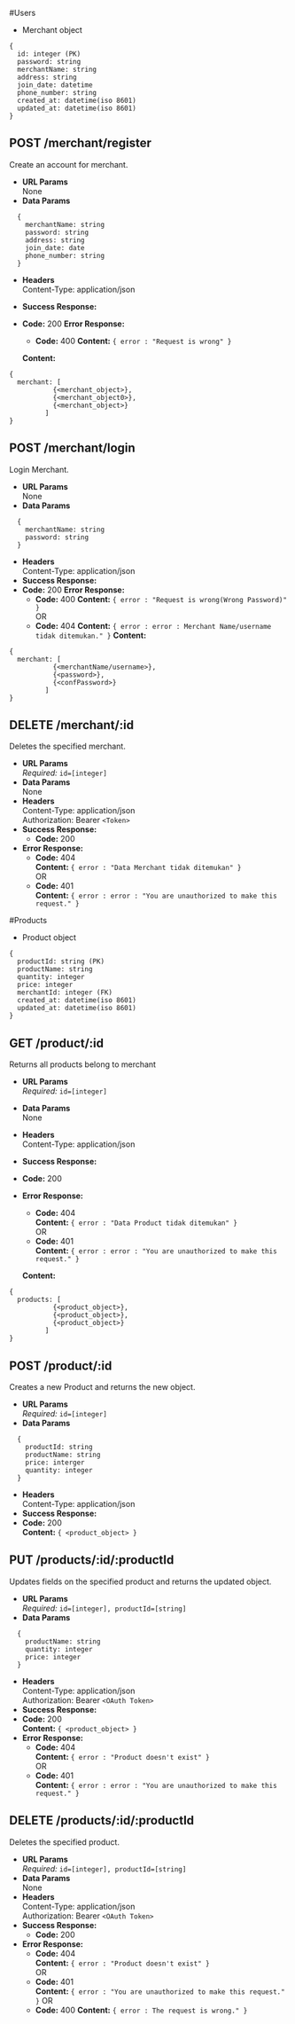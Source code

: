 #Users
* Merchant object
```
{
  id: integer (PK)
  password: string
  merchantName: string
  address: string
  join_date: datetime
  phone_number: string
  created_at: datetime(iso 8601)
  updated_at: datetime(iso 8601)
}
```
**POST /merchant/register**
----
  Create an account for merchant.
* **URL Params**  
  None
* **Data Params**  
```
  {
    merchantName: string
    password: string
    address: string
    join_date: date
    phone_number: string
  }
```
* **Headers**  
  Content-Type: application/json  
* **Success Response:**  
* **Code:** 200
**Error Response:**  
  * **Code:** 400 
  **Content:** `{ error : "Request is wrong" }`  

  **Content:**  
```
{
  merchant: [
           {<merchant_object>},
           {<merchant_object0>},
           {<merchant_object>}
         ]
}
```

**POST /merchant/login**
----
  Login Merchant.
* **URL Params**  
  None
* **Data Params**  
```
  {
    merchantName: string
    password: string
  }
```
* **Headers**  
  Content-Type: application/json  
* **Success Response:**  
* **Code:** 200
**Error Response:**  
  * **Code:** 400 
  **Content:** `{ error : "Request is wrong(Wrong Password)" }`  
OR  
  * **Code:** 404
  **Content:** `{ error : error : Merchant Name/username tidak ditemukan." }`
  **Content:**  
```
{
  merchant: [
           {<merchantName/username>},
           {<password>},
           {<confPassword>}
         ]
}
```

**DELETE /merchant/:id**
----
  Deletes the specified merchant.
* **URL Params**  
  *Required:* `id=[integer]`
* **Data Params**  
  None
* **Headers**  
  Content-Type: application/json  
  Authorization: Bearer `<Token>`
* **Success Response:** 
  * **Code:** 200
* **Error Response:**  
  * **Code:** 404  
  **Content:** `{ error : "Data Merchant tidak ditemukan" }`  
  OR  
  * **Code:** 401  
  **Content:** `{ error : error : "You are unauthorized to make this request." }`


#Products
* Product object
```
{
  productId: string (PK)
  productName: string
  quantity: integer
  price: integer
  merchantId: integer (FK)
  created_at: datetime(iso 8601)
  updated_at: datetime(iso 8601)
}
```
**GET /product/:id**
----
  Returns all products belong to merchant
* **URL Params**  
  *Required:* `id=[integer]`
* **Data Params**  
  None
* **Headers**  
  Content-Type: application/json  
* **Success Response:** 
* **Code:** 200  
* **Error Response:**  
  * **Code:** 404  
  **Content:** `{ error : "Data Product tidak ditemukan" }`  
  OR  
  * **Code:** 401  
  **Content:** `{ error : error : "You are unauthorized to make this request." }`

  **Content:**  
```
{
  products: [
           {<product_object>},
           {<product_object>},
           {<product_object>}
         ]
}
``` 

**POST /product/:id**
----
  Creates a new Product and returns the new object.
* **URL Params**  
 *Required:* `id=[integer]`
* **Data Params**  
```
  {
    productId: string
    productName: string
    price: interger
    quantity: integer
  }
```
* **Headers**  
  Content-Type: application/json  
* **Success Response:**  
* **Code:** 200  
  **Content:**  `{ <product_object> }` 

**PUT /products/:id/:productId**
----
  Updates fields on the specified product and returns the updated object.
* **URL Params**  
  *Required:* `id=[integer], productId=[string]`
* **Data Params**  
```
  {
  	productName: string
    quantity: integer
    price: integer
  }
```
* **Headers**  
  Content-Type: application/json  
  Authorization: Bearer `<OAuth Token>`
* **Success Response:** 
* **Code:** 200  
  **Content:**  `{ <product_object> }`  
* **Error Response:**  
  * **Code:** 404  
  **Content:** `{ error : "Product doesn't exist" }`  
  OR  
  * **Code:** 401  
  **Content:** `{ error : error : "You are unauthorized to make this request." }`

**DELETE /products/:id/:productId**
----
  Deletes the specified product.
* **URL Params**  
  *Required:* `id=[integer], productId=[string]`
* **Data Params**  
  None
* **Headers**  
  Content-Type: application/json  
  Authorization: Bearer `<OAuth Token>`
* **Success Response:**  
  * **Code:** 200
* **Error Response:**  
  * **Code:** 404  
  **Content:** `{ error : "Product doesn't exist" }`  
  OR  
  * **Code:** 401  
  **Content:** `{ error : "You are unauthorized to make this request." }`
  OR  
  * **Code:** 400
  **Content:** `{ error : The request is wrong." }`


  